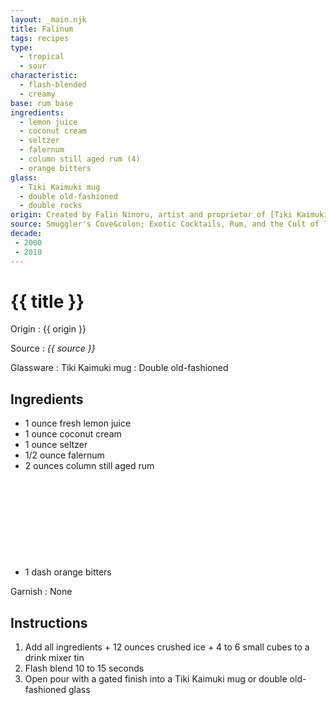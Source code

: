 ```yaml
---
layout: _main.njk
title: Falinum
tags: recipes
type:
  - tropical
  - sour
characteristic:
  - flash-blended
  - creamy
base: rum base
ingredients:
  - lemon juice
  - coconut cream
  - seltzer
  - falernum
  - column still aged rum (4)
  - orange bitters
glass:
  - Tiki Kaimuki mug
  - double old-fashioned
  - double rocks
origin: Created by Falin Ninoru, artist and proprietor of [Tiki Kaimuki](https://tikikaimuki.com/) Fine Boozing Vessels in Oakland, California.
source: Smuggler's Cove&colon; Exotic Cocktails, Rum, and the Cult of Tiki
decade:
 - 2000
 - 2010
---
```

<!-- markdownlint-disable MD025 -->
# {{ title }}
<!-- markdownlint-disable MD025 -->

Origin
  : {{ origin }}

Source
  : <cite>{{ source }}</cite>

Glassware
  : Tiki Kaimuki mug
  : Double old-fashioned

## Ingredients

* 1 ounce fresh lemon juice
* 1 ounce coconut cream
* 1 ounce seltzer
* 1/2 ounce falernum
* 2 ounces column still aged rum<icon-l space="1em" class="bigger" label="(4)"><span class="with-icon"><svg class="icon"><use href="/assets/images/icons/circle-4.svg#circle-4"></use></svg></span></icon-l>
* 1 dash orange bitters

Garnish
  : None

## Instructions

1. Add all ingredients + 12 ounces crushed ice + 4 to 6 small cubes to a drink mixer tin
2. Flash blend 10 to 15 seconds
3. Open pour with a gated finish into a Tiki Kaimuki mug or double old-fashioned glass
